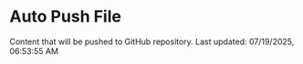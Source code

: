 # Auto Push File

Content that will be pushed to GitHub repository.
Last updated: 07/19/2025, 06:53:55 AM